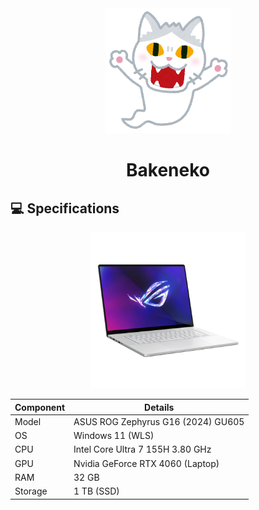 <div align=center>
    <img src="../../_img/bakeneko.png" alt="Kappa" height="200"/>
    <h1>Bakeneko</h1>
</div>

## 💻 Specifications

<div align=center>
    <img src="../../_img/rog-gu605.png" alt="Laptop" height="250"/>
</div>

| Component | Details                            |
| --------- | ---------------------------------- |
| Model     | ASUS ROG Zephyrus G16 (2024) GU605 |
| OS        | Windows 11 (WLS)                   |
| CPU       | Intel Core Ultra 7 155H 3.80 GHz   |
| GPU       | Nvidia GeForce RTX 4060 (Laptop)   |
| RAM       | 32 GB                              |
| Storage   | 1 TB (SSD)                         |